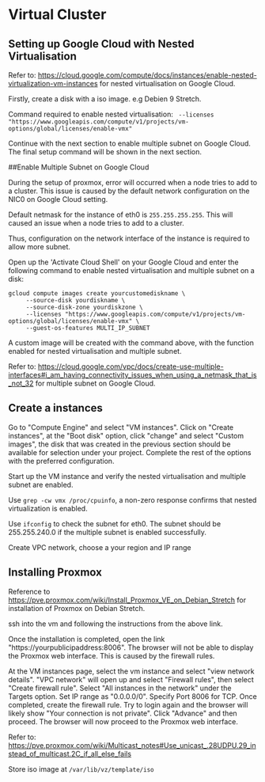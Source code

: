 Virtual Cluster
===

## Setting up Google Cloud with Nested Virtualisation

Refer to: https://cloud.google.com/compute/docs/instances/enable-nested-virtualization-vm-instances for nested virtualisation on Google Cloud.

Firstly, create a disk with a iso image. e.g Debien 9 Stretch.

Command required to enable nested virtualisation: `  --licenses "https://www.googleapis.com/compute/v1/projects/vm-options/global/licenses/enable-vmx" `

Continue with the next section to enable multiple subnet on Google Cloud. The final setup command will be shown in the next section.


##Enable Multiple Subnet on Google Cloud

During the setup of proxmox, error will occurred when a node tries to add to a cluster. This issue is caused by the default network configuration on the NIC0 on Google Cloud setting.

Default netmask for the instance of eth0 is `255.255.255.255`. This will caused an issue when a node tries to add to a cluster.

Thus, configuration on the network interface of the instance is required to allow more subnet.

Open up the 'Activate Cloud Shell' on your Google Cloud and enter the following command to enable nested virtualisation and multiple subnet on a disk:
```
gcloud compute images create yourcustomediskname \
     --source-disk yourdiskname \
     --source-disk-zone yourdiskzone \
     --licenses "https://www.googleapis.com/compute/v1/projects/vm-options/global/licenses/enable-vmx" \
     --guest-os-features MULTI_IP_SUBNET
```

A custom image will be created with the command above, with the function enabled for nested virtualisation and multiple subnet.

Refer to: https://cloud.google.com/vpc/docs/create-use-multiple-interfaces#i_am_having_connectivity_issues_when_using_a_netmask_that_is_not_32 for multiple subnet on Google Cloud.

## Create a instances

Go to "Compute Engine" and select "VM instances". Click on "Create instances", at the "Boot disk" option, click "change" and select "Custom images", the disk that was created in the previous section should be available for selection under your project. Complete the rest of the options with the preferred configuration.

Start up the VM instance and verify the nested virtualisation and multiple subnet are enabled.

Use `grep -cw vmx /proc/cpuinfo`, a non-zero response confirms that nested virtualization is enabled.

Use `ifconfig` to check the subnet for eth0. The subnet should be 255.255.240.0 if the multiple subnet is enabled successfully.

Create VPC network, choose a your region and IP range

## Installing Proxmox

Reference to https://pve.proxmox.com/wiki/Install_Proxmox_VE_on_Debian_Stretch for installation of Proxmox on Debian Stretch.

ssh into the vm and following the instructions from the above link.

Once the installation is completed, open the link "https://yourpublicipaddress:8006". The browser will not be able to display the Proxmox web interface. This is caused by the firewall rules.

At the VM instances page, select the vm instance and select "view network details". "VPC network" will open up and select "Firewall rules", then select "Create firewall rule". Select "All instances in the network" under the Targets option. Set IP range as "0.0.0.0/0".
Specify Port 8006 for TCP. Once completed, create the firewall rule. Try to login again and the browser will likely show "Your connection is not private". Click "Advance" and then proceed. The browser will now proceed to the Proxmox web interface.  



Refer to: https://pve.proxmox.com/wiki/Multicast_notes#Use_unicast_.28UDPU.29_instead_of_multicast.2C_if_all_else_fails


Store iso image at `/var/lib/vz/template/iso`
